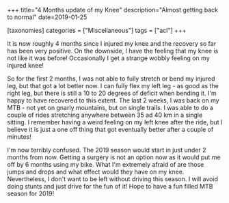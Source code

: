 +++
title="4 Months update of my Knee"
description="Almost getting back to normal"
date=2019-01-25

[taxonomies]
categories = ["Miscellaneous"]
tags = ["acl"]
+++


It is now roughly 4 months since I injured my knee and the recovery so far has been very positive. On the downside, I have the feeling that my knee is not 
like it was before! Occasionally I get a strange wobbly feeling on my injured knee!

So for the first 2 months, I was not able to fully stretch or bend my injured leg, but that got a lot better now. I can fully flex my left leg - as good as 
the right leg, but there is still a 10 to 20 degrees of deficit when bending it. I'm happy to have recovered to this extent. The last 2 weeks, I was back on 
my MTB - not yet on gnarly mountains, but on single trails. I was able to do a couple of rides stretching anywhere between 35 ad 40 km in a single sitting. 
I remember having a weird feeling on my left knee after the ride, but I believe it is just a one off thing that got eventually better after a couple of minutes!

I'm now terribly confused. The 2019 season would start in just under 2 months from now. Getting a surgery is not an option now as it would put me off by 
6 months using my bike. What I'm extremely afraid of are those jumps and drops and what effect would they have on my knee. Nevertheless, I don't want 
to be left without driving this season. I will avoid doing stunts and just drive for the fun of it! Hope to have a fun filled MTB season for 2019! 
